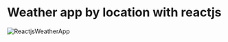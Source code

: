 # Weather app by location with reactjs
![ReactjsWeatherApp](https://user-images.githubusercontent.com/73830412/188500110-79075e11-59a0-427c-aafd-cc95303b9ba1.png)
